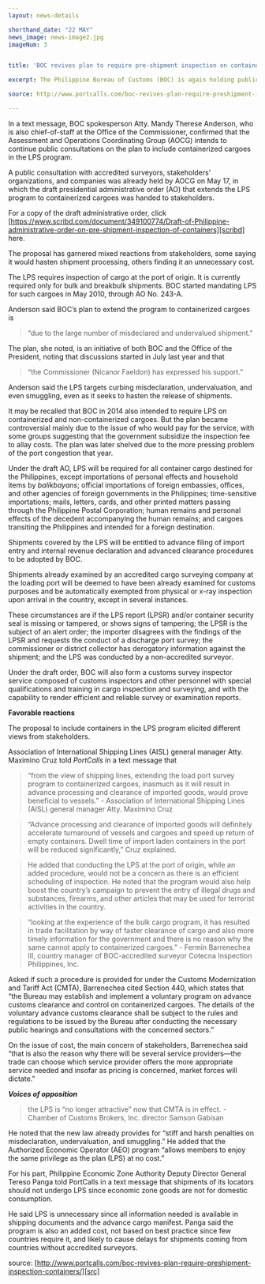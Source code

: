 ```yaml
---
layout: news-details

shorthand_date: "22 MAY"
news_image: news-image2.jpg
imageNum: 3


title: 'BOC revives plan to require pre-shipment inspection on containers'

excerpt: The Philippine Bureau of Customs (BOC) is again holding public consultations on extending the coverage of the load port survey (LPS) or pre-shipment inspection to containerized cargoes.

source: http://www.portcalls.com/boc-revives-plan-require-preshipment-inspection-containers/

---
```


In a text message, BOC spokesperson Atty. Mandy Therese Anderson, who is also chief-of-staff at the Office of the Commissioner, confirmed that the Assessment and Operations Coordinating Group (AOCG) intends to continue public consultations on the plan to include containerized cargoes in the LPS program.

A public consultation with accredited surveyors, stakeholders’ organizations, and companies was already held by AOCG on May 17, in which the draft presidential administrative order (AO) that extends the LPS program to containerized cargoes was handed to stakeholders.

For a copy of the draft administrative order, click [https://www.scribd.com/document/349100774/Draft-of-Philippine-administrative-order-on-pre-shipment-inspection-of-containers][scribd] here.

The proposal has garnered mixed reactions from stakeholders, some saying it would hasten shipment processing, others finding it an unnecessary cost.

The LPS requires inspection of cargo at the port of origin. It is currently required only for bulk and breakbulk shipments. BOC started mandating LPS for such cargoes in May 2010, through AO No. 243-A.

Anderson said BOC’s plan to extend the program to containerized cargoes is 

>“due to the large number of misdeclared and undervalued shipment.”

The plan, she noted, is an initiative of both BOC and the Office of the President, noting that discussions started in July last year and that 

>“the Commissioner (Nicanor Faeldon) has expressed his support.”


Anderson said the LPS targets curbing misdeclaration, undervaluation, and even smuggling, even as it seeks to hasten the release of shipments.

It may be recalled that BOC in 2014 also intended to require LPS on containerized and non-containerized cargoes. But the plan became controversial mainly due to the issue of who would pay for the service, with some groups suggesting that the government subsidize the inspection fee to allay costs. The plan was later shelved due to the more pressing problem of the port congestion that year.

Under the draft AO, LPS will be required for all container cargo destined for the Philippines, except importations of personal effects and household items by *balikbayans*; official importations of foreign embassies, offices, and other agencies of foreign governments in the Philippines; time-sensitive importations; mails, letters, cards, and other printed matters passing through the Philippine Postal Corporation; human remains and personal effects of the decedent accompanying the human remains; and cargoes transiting the Philippines and intended for a foreign destination.

Shipments covered by the LPS will be entitled to advance filing of import entry and internal revenue declaration and advanced clearance procedures to be adopted by BOC.

Shipments already examined by an accredited cargo surveying company at the loading port will be deemed to have been already examined for customs purposes and be automatically exempted from physical or x-ray inspection upon arrival in the country, except in several instances.

These circumstances are if the LPS report (LPSR) and/or container security seal is missing or tampered, or shows signs of tampering; the LPSR is the subject of an alert order; the importer disagrees with the findings of the LPSR and requests the conduct of a discharge port survey; the commissioner or district collector has derogatory information against the shipment; and the LPS was conducted by a non-accredited surveyor.

Under the draft order, BOC will also form a customs survey inspector service composed of customs inspectors and other personnel with special qualifications and training in cargo inspection and surveying, and with the capability to render efficient and reliable survey or examination reports.

**Favorable reactions**

The proposal to include containers in the LPS program elicited different views from stakeholders.

Association of International Shipping Lines (AISL) general manager Atty. Maximino Cruz told <em>PortCalls</em> in a text message that 

> “from the view of shipping lines, extending the load port survey program to containerized cargoes, inasmuch as it will result in advance processing and clearance of imported goods, would prove beneficial to vessels.” - Association of International Shipping Lines (AISL) general manager Atty. Maximino Cruz

>“Advance processing and clearance of imported goods will definitely accelerate turnaround of vessels and cargoes and speed up return of empty containers. Dwell time of import laden containers in the port will be reduced significantly,” Cruz explained.

>He added that conducting the LPS at the port of origin, while an added procedure, would not be a concern as there is an efficient scheduling of inspection. He noted that the program would also help boost the country’s campaign to prevent the entry of illegal drugs and substances, firearms, and other articles that may be used for terrorist activities in the country.

>“looking at the experience of the bulk cargo program, it has resulted in trade facilitation by way of faster clearance of cargo and also more timely information for the government and there is no reason why the same cannot apply to containerized cargoes.” - Fermin Barrenechea III, country manager of BOC-accredited surveyor Cotecna Inspection Philippines, Inc.

Asked if such a procedure is provided for under the Customs Modernization and Tariff Act (CMTA), Barrenechea cited Section 440, which states that “the Bureau may establish and implement a voluntary program on advance customs clearance and control on containerized cargoes. The details of the voluntary advance customs clearance shall be subject to the rules and regulations to be issued by the Bureau after conducting the necessary public hearings and consultations with the concerned sectors.”

On the issue of cost, the main concern of stakeholders, Barrenechea said “that is also the reason why there will be several service providers—the trade can choose which service provider offers the more appropriate service needed and insofar as pricing is concerned, market forces will dictate."

***Voices of opposition***

> the LPS is “no longer attractive” now that CMTA is in effect. - Chamber of Customs Brokers, Inc. director Samson Gabisan

He noted that the new law already provides for “stiff and harsh penalties on misdeclaration, undervaluation, and smuggling.” He added that the Authorized Economic Operator (AEO) program “allows members to enjoy the same privilege as the plan (LPS) at no cost.”

For his part, Philippine Economic Zone Authority Deputy Director General Tereso Panga told PortCalls in a text message that shipments of its locators should not undergo LPS since economic zone goods are not for domestic consumption.

He said LPS is unnecessary since all information needed is available in shipping documents and the advance cargo manifest. Panga said the program is also an added cost, not based on best practice since few countries require it, and likely to cause delays for shipments coming from countries without accredited surveyors. 

source: [http://www.portcalls.com/boc-revives-plan-require-preshipment-inspection-containers/][src]

[src]: http://www.portcalls.com/boc-revives-plan-require-preshipment-inspection-containers/
[scribd]: https://www.scribd.com/document/349100774/Draft-of-Philippine-administrative-order-on-pre-shipment-inspection-of-containers